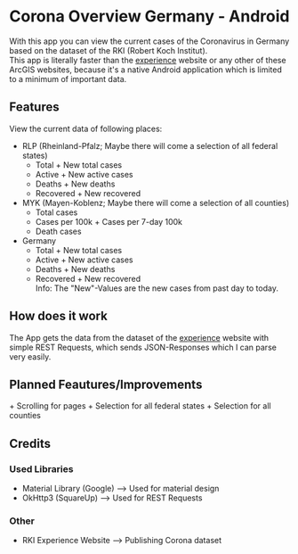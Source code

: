 # Corona Overview Germany - Android
With this app you can view the current cases of the Coronavirus in Germany based on the dataset of the RKI (Robert Koch Institut).<br>
This app is literally faster than the [experience](https://experience.arcgis.com/experience/478220a4c454480e823b17327b2bf1d4/page/page_1/) website or any other of these ArcGIS websites, because it's a native Android application which is limited to a minimum of important data.

## Features
View the current data of following places:
- RLP (Rheinland-Pfalz; Maybe there will come a selection of all federal states)
    - Total + New total cases
    - Active + New active cases
    - Deaths + New deaths
    - Recovered + New recovered
- MYK (Mayen-Koblenz; Maybe there will come a selection of all counties)
    - Total cases
    - Cases per 100k + Cases per 7-day 100k
    - Death cases
- Germany
    - Total + New total cases
    - Active + New active cases
    - Deaths + New deaths
    - Recovered + New recovered<br>
Info: The "New"-Values are the new cases from past day to today.

## How does it work
The App gets the data from the dataset of the [experience](https://experience.arcgis.com/experience/478220a4c454480e823b17327b2bf1d4/page/page_1/) website with simple REST Requests, which sends JSON-Responses which I can parse very easily.

## Planned Feautures/Improvements
\+ Scrolling for pages
\+ Selection for all federal states
\+ Selection for all counties

## Credits
### Used Libraries
- Material Library (Google) --> Used for material design
- OkHttp3 (SquareUp) --> Used for REST Requests

### Other
- RKI Experience Website --> Publishing Corona dataset
